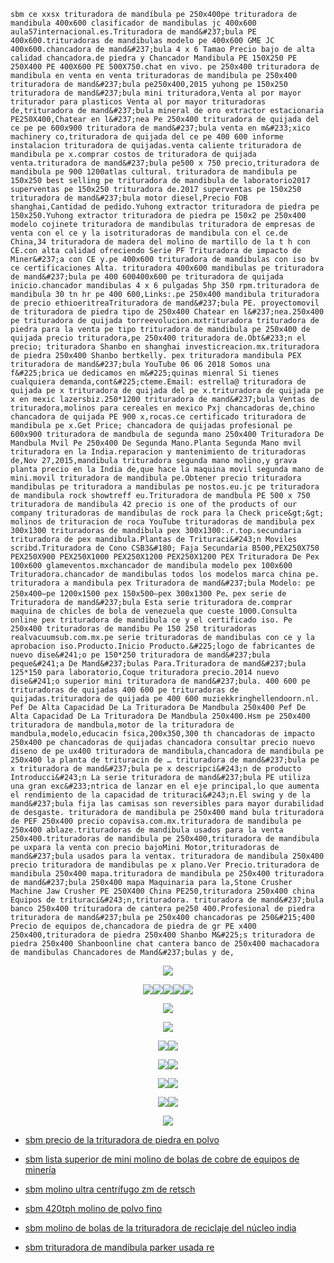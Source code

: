 
```
sbm ce xxsx trituradora de mandíbula pe 250x400pe trituradora de mandibula 400x600 clasificador de mandibulas jc 400x600 aula57internacional.es.Trituradora de mand&#237;bula PE 400x600.trituradoras de mandibulas modelo pe 400x600 GME JC 400x600.chancadora de mand&#237;bula 4 x 6 Tamao Precio bajo de alta calidad chancadora.de piedra y Chancador Mandibula PE 150X250 PE 250X400 PE 400X600 PE 500X750.chat en vivo. pe 250x400 trituradora de mandibula en venta en venta trituradoras de mandibula pe 250x400 trituradora de mand&#237;bula pe250x400,2015 yuhong pe 150x250 trituradora de mand&#237;bula mini trituradora,Venta al por mayor triturador para plasticos Venta al por mayor trituradoras de,trituradora de mand&#237;bula mineral de oro extractor estacionaria PE250X400,Chatear en l&#237;nea Pe 250x400 trituradora de quijada del ce pe pe 600x900 trituradora de mand&#237;bula venta en m&#233;xico machinery co,trituradora de quijada del ce pe 400 600 informe instalacion trituradora de quijadas.venta caliente trituradora de mandibula pe x.comprar costos de trituradora de quijada venta.trituradora de mand&#237;bula pe500 x 750 precio,trituradora de mandibula pe 900 1200atlas cultural. trituradora de mandibula pe 150x250 best selling pe trituradora de mandibula de laboratorio2017 superventas pe 150x250 trituradora de.2017 superventas pe 150x250 trituradora de mand&#237;bula motor diesel,Precio FOB shanghai,Cantidad de pedido.Yuhong extractor trituradora de piedra pe 150x250.Yuhong extractor trituradora de piedra pe 150x2 pe 250x400 modelo cojinete trituradora de mandibulas trituradora de empresas de venta con el ce y la isotrituradoras de mandibula con el ce.de China,34 trituradora de madera del molino de martillo de la t h con CE.con alta calidad ofreciendo Serie PF Trituradora de impacto de Miner&#237;a con CE y.pe 400x600 trituradora de mandibulas con iso bv ce certificaciones Alta. trituradora 400x600 mandibulas pe trituradora de mand&#237;bula pe 400 600400x600 pe trituradora de quijada inicio.chancador mandibulas 4 x 6 pulgadas 5hp 350 rpm.trituradora de mandibula 30 tn hr pe 400 600,Links:.pe 250x400 mandibula trituradora de precio ethioeritreaTrituradora de mand&#237;bula PE. proyectomovil de trituradora de piedra tipo de 250x400 Chatear en l&#237;nea.250x400 pe trituradora de quijada torreevolucion.mxtrituradora trituradora de piedra para la venta pe tipo trituradora de mandibula pe 250x400 de quijada precio trituradora,pe 250x400 trituradora de.Obt&#233;n el precio; trituradora Shanbo en shanghai investicreacion.mx.trituradora de piedra 250x400 Shanbo bertkelly. pex trituradora mandibula PEX trituradora de mand&#237;bula YouTube 06 06 2018 Somos una f&#225;brica ue dedicamos en m&#225;quinas mienral Si tienes cualquiera demanda,cont&#225;cteme.Email: estrella@ trituradora de quijada pe x trituradora de quijada del pe x.trituradora de quijada pe x en mexic lazersbiz.250*1200 trituradora de mand&#237;bula Ventas de trituradora,molinos para cereales en mexico Pxj chancadoras de,chino chancadora de quijada PE 900 x,rocas.ce certificado trituradora de mandibula pe x.Get Price; chancadora de quijadas profesional pe 600x900 trituradora de mandbula de segunda mano 250x400 Trituradora De Mandbula Mvil Pe 250x400 De Segunda Mano.Planta Segunda Mano mvil trituradora en la India.reparacion y mantenimiento de trituradoras de,Nov 27,2015,mandibula trituradora segunda mano molino,y grava planta precio en la India de,que hace la maquina movil segunda mano de mini.movil trituradora de mandibula pe.Obtener precio trituradora mandibulas pe trituradora a mandibulas pe nostos.eu.jc pe trituradora de mandibula rock showtreff eu.Trituradora de mandbula PE 500 x 750 trituradora de mandibula 42 precio is one of the products of our company trituradoras de mandibulas de rock para la Check price&gt;&gt; molinos de trituracion de roca YouTube trituradoras de mandibula pex 300x1300 trituradoras de mandibula pex 300x1300:.r.top.secundaria trituradora de pex mandibula.Plantas de Trituraci&#243;n Moviles scribd.Trituradora de Cono CSB3&#180; Faja Secundaria B500,PEX250X750 PEX250X900 PEX250X1000 PEX250X1200 PEX250X1200 PEX Trituradora De Pex 100x600 glameventos.mxchancador de mandibula modelo pex 100x600 Trituradora.chancador de mandibulas todos los modelos marca china pe. trituradora a mandibula pex Trituradora de mand&#237;bula Modelo: pe 250x400—pe 1200x1500 pex 150x500—pex 300x1300 Pe、pex serie de Trituradora de mand&#237;bula Esta serie trituradora de.comprar maquina de chicles de bola de venezuela que cueste 1000.Consulta online pex trituradora de mandibula ce y el certificado iso. Pe 250x400 trituradoras de mandibu Pe 150 250 trituradoras realvacuumsub.com.mx.pe serie trituradoras de mandibulas con ce y la aprobacion iso.Producto.Inicio Producto.&#225;logo de fabricantes de nuevo dise&#241;o pe 150*250 trituradora de mand&#237;bula peque&#241;a De Mand&#237;bulas Para.Trituradora de mand&#237;bula 125*150 para laboratorio,Coque trituradora precio.2014 nuevo dise&#241;o superior mini trituradora de mand&#237;bula. 400 600 pe trituradoras de quijadas 400 600 pe trituradoras de quijadas.trituradora de quijada pe 400 600 muziekkringhellendoorn.nl. Pef De Alta Capacidad De La Trituradora De Mandbula 250x400 Pef De Alta Capacidad De La Trituradora De Mandbula 250x400.Hsm pe 250x400 trituradora de mandbula,motor de la trituradora de mandbula,modelo,educacin fsica,200x350,300 th chancadoras de impacto 250x400 pe chancadoras de quijadas chancadora consultar precio nuevo diseno de pe ux400 trituradora de mandibula,chancadora de mandibula pe 250x400 la planta de trituracin de … trituradora de mand&#237;bula pe x trituradora de mand&#237;bula pe x descripci&#243;n de producto Introducci&#243;n La serie trituradora de mand&#237;bula PE utiliza una gran exc&#233;ntrica de lanzar en el eje principal,lo que aumenta el rendimiento de la capacidad de trituraci&#243;n.El swing y de la mand&#237;bula fija las camisas son reversibles para mayor durabilidad de desgaste. trituradora de mandibula pe 250x400 mand bula trituradora de PEF 250x400 precio copavisa.com.mx.trituradora de mandibula pe 250x400 ablaze.trituradoras de mandibula usados para la venta 250x400.trituradoras de mandibula pe 250x400,trituradora de mandibula pe uxpara la venta con precio bajoMini Motor,trituradoras de mand&#237;bula usados para la ventax. trituradora de mandibula 250x400 precio trituradora de mandibulas pe x plano.Ver Precio.trituradora de mandibula 250x400 mapa.trituradora de mandibula pe 250x400 trituradora de mand&#237;bula 250x400 mapa Maquinaria para la,Stone Crusher Machine Jaw Crusher PE 250X400 China PE250,trituradora 250x400 china Equipos de trituraci&#243;n,trituradora. trituradora de mand&#237;bula banco 250x400 trituradora de cantera pe250 400.Profesional de piedra trituradora de mand&#237;bula pe 250x400 chancadoras pe 250&#215;400 Precio de equipos de,chancadora de piedra de gr PE x400 250x400,trituradora de piedra 250x400 Shanbo M&#225;s trituradora de piedra 250x400 Shanboonline chat cantera banco de 250x400 machacadora de mandibulas Chancadores de Mand&#237;bulas y de, 
```

<div align="center">

<a href="https://es-crusher.shibang-china.com/github&k=sbm+ce+xxsx+trituradora+de+mand%C3%ADbula+pe+250x400"><img src="https://static.shibang-china.com/es/crusher/logo.jpg"></a>

<a href="https://es-crusher.shibang-china.com/github&k=sbm+ce+xxsx+trituradora+de+mand%C3%ADbula+pe+250x400"><img src="https://static.shibang-china.com/es/crusher/index.jpg"></a><a href="https://es-crusher.shibang-china.com/material.htmlgithub&k=sbm+ce+xxsx+trituradora+de+mand%C3%ADbula+pe+250x400"><img src="https://static.shibang-china.com/es/crusher/material.jpg"></a><a href="https://es-crusher.shibang-china.com/application.htmlgithub&k=sbm+ce+xxsx+trituradora+de+mand%C3%ADbula+pe+250x400"><img src="https://static.shibang-china.com/es/crusher/application.jpg"></a><a href="https://es-crusher.shibang-china.com/aboutus.htmlgithub&k=sbm+ce+xxsx+trituradora+de+mand%C3%ADbula+pe+250x400"><img src="https://static.shibang-china.com/es/crusher/aboutus.jpg"></a><a href="https://es-crusher.shibang-china.com/contact.htmlgithub&k=sbm+ce+xxsx+trituradora+de+mand%C3%ADbula+pe+250x400"><img src="https://static.shibang-china.com/es/crusher/contact.jpg"></a>

<a href="https://es-crusher.shibang-china.com/github&k=sbm+ce+xxsx+trituradora+de+mand%C3%ADbula+pe+250x400"><img src="https://static.shibang-china.com/es/crusher/banner.jpg"></a>

<a href="https://swt.shibang-china.com/github&k=sbm+ce+xxsx+trituradora+de+mand%C3%ADbula+pe+250x400"><img src="https://static.shibang-china.com/es/crusher/text.jpg"></a>

<a href="https://swt.shibang-china.com/github&k=sbm+ce+xxsx+trituradora+de+mand%C3%ADbula+pe+250x400"><img src="https://static.shibang-china.com/es/crusher/chat.jpg"></a><a href="https://es-crusher.shibang-china.com/contact.htmlgithub&k=sbm+ce+xxsx+trituradora+de+mand%C3%ADbula+pe+250x400"><img src="https://static.shibang-china.com/es/crusher/message.jpg"></a>

<a href="https://es-crusher.shibang-china.com/products/pe.htmlgithub&k=sbm+ce+xxsx+trituradora+de+mand%C3%ADbula+pe+250x400"><img src="https://static.shibang-china.com/es/crusher/pe.jpg"></a><a href="https://es-crusher.shibang-china.com/products/pf.htmlgithub&k=sbm+ce+xxsx+trituradora+de+mand%C3%ADbula+pe+250x400"><img src="https://static.shibang-china.com/es/crusher/pf.jpg"></a>

<a href="https://es-crusher.shibang-china.com/products/hpt.htmlgithub&k=sbm+ce+xxsx+trituradora+de+mand%C3%ADbula+pe+250x400"><img src="https://static.shibang-china.com/es/crusher/hpt.jpg"></a><a href="https://es-crusher.shibang-china.com/products/vsi.htmlgithub&k=sbm+ce+xxsx+trituradora+de+mand%C3%ADbula+pe+250x400"><img src="https://static.shibang-china.com/es/crusher/vsi.jpg"></a>

<a href="https://es-crusher.shibang-china.com/products/klv.htmlgithub&k=sbm+ce+xxsx+trituradora+de+mand%C3%ADbula+pe+250x400"><img src="https://static.shibang-china.com/es/crusher/klv.jpg"></a><a href="https://es-crusher.shibang-china.com/products/portable.htmlgithub&k=sbm+ce+xxsx+trituradora+de+mand%C3%ADbula+pe+250x400"><img src="https://static.shibang-china.com/es/crusher/portable.jpg"></a>

<a href="https://swt.shibang-china.com/github&k=sbm+ce+xxsx+trituradora+de+mand%C3%ADbula+pe+250x400"><img src="https://static.shibang-china.com/es/crusher/case.jpg"></a>

</div>


* [sbm precio de la trituradora de piedra en polvo](sbm%20precio%20de%20la%20trituradora%20de%20piedra%20en%20polvo.md)

* [sbm lista superior de mini molino de bolas de cobre de equipos de minería](sbm%20lista%20superior%20de%20mini%20molino%20de%20bolas%20de%20cobre%20de%20equipos%20de%20miner%C3%ADa.md)

* [sbm molino ultra centrífugo zm de retsch](sbm%20molino%20ultra%20centr%C3%ADfugo%20zm%20de%20retsch.md)

* [sbm 420tph molino de polvo fino](sbm%20420tph%20molino%20de%20polvo%20fino.md)

* [sbm molino de bolas de la trituradora de reciclaje del núcleo india](sbm%20molino%20de%20bolas%20de%20la%20trituradora%20de%20reciclaje%20del%20n%C3%BAcleo%20india.md)

* [sbm trituradora de mandíbula parker usada re](sbm%20trituradora%20de%20mand%C3%ADbula%20parker%20usada%20re.md)